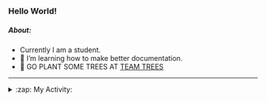 ### Hello World!

##### About:
- Currently I am a student.
- 🌱 I’m learning how to make better documentation.
- 🌱 GO PLANT SOME TREES AT [TEAM TREES](https://teamtrees.org/)

---
<details>
  <summary>:zap: My Activity:</summary>
  
<!--START_SECTION:waka-->
![Code Time](http://img.shields.io/badge/Code%20Time-1%2C077%20hrs%2042%20mins-blue)

**I'm a Night 🦉** 

```text
🌞 Morning                1613 commits        ███░░░░░░░░░░░░░░░░░░░░░░   10.02 % 
🌆 Daytime                5150 commits        ████████░░░░░░░░░░░░░░░░░   32.00 % 
🌃 Evening                4749 commits        ███████░░░░░░░░░░░░░░░░░░   29.51 % 
🌙 Night                  4581 commits        ███████░░░░░░░░░░░░░░░░░░   28.47 % 
```
📅 **I'm Most Productive on Wednesday** 

```text
Monday                   2354 commits        ████░░░░░░░░░░░░░░░░░░░░░   14.63 % 
Tuesday                  1991 commits        ███░░░░░░░░░░░░░░░░░░░░░░   12.37 % 
Wednesday                3695 commits        ██████░░░░░░░░░░░░░░░░░░░   22.96 % 
Thursday                 2272 commits        ████░░░░░░░░░░░░░░░░░░░░░   14.12 % 
Friday                   1590 commits        ██░░░░░░░░░░░░░░░░░░░░░░░   09.88 % 
Saturday                 1465 commits        ██░░░░░░░░░░░░░░░░░░░░░░░   09.10 % 
Sunday                   2726 commits        ████░░░░░░░░░░░░░░░░░░░░░   16.94 % 
```


📊 **This Week I Spent My Time On** 

```text
🔥 Editors: 
VS Code                  8 hrs 54 mins       █████████████████████████   100.00 % 

🐱‍💻 Projects: 
CSF22                    5 hrs 20 mins       ███████████████░░░░░░░░░░   60.05 % 
praise                   3 hrs 33 mins       ██████████░░░░░░░░░░░░░░░   39.95 % 
```


 Last Updated on 26/03/2023 17:07:34 UTC
<!--END_SECTION:waka-->
</details>
